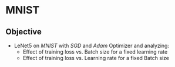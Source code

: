 # MNIST

## Objective
* LeNet5 on *MNIST* with *SGD* and *Adam* Optimizer and analyzing:
  * Effect of training loss vs. Batch size for a fixed learning rate
  * Effect of training loss vs. Learning rate for a fixed Batch size

